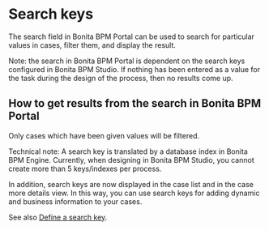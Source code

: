 # Search keys

The search field in Bonita BPM Portal can be used to search for particular values in cases, filter them, and display the result.

Note: the search in Bonita BPM Portal is dependent on the search keys configured in Bonita BPM Studio. If nothing has been entered as a value for the task during the design of the process, then no results come up.

## How to get results from the search in Bonita BPM Portal

Only cases which have been given values will be filtered.

Technical note: A search key is translated by a database index in Bonita BPM Engine. Currently, when designing in Bonita BPM Studio, you cannot create more than 5 keys/indexes per process.

In addition, search keys are now displayed in the case list and in the case more details view. In this way, you can use search keys for adding dynamic and business information to your cases.

See also [Define a search key](define-a-search-index.md).
